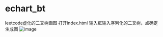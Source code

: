 # echart_bt
leetcode虚化的二叉树画图
打开index.html 输入框输入序列化的二叉树，点确定生成图
![image](https://user-images.githubusercontent.com/28861140/147650628-654d1491-32b6-4468-ac0b-f43d393f351d.png)

